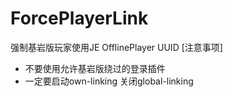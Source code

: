 # ForcePlayerLink
强制基岩版玩家使用JE OfflinePlayer UUID
[注意事项]
- 不要使用允许基岩版绕过的登录插件
- 一定要启动own-linking 关闭global-linking
